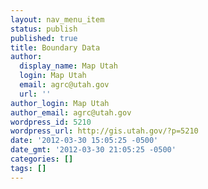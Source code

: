 ```yaml
---
layout: nav_menu_item
status: publish
published: true
title: Boundary Data
author:
  display_name: Map Utah
  login: Map Utah
  email: agrc@utah.gov
  url: ''
author_login: Map Utah
author_email: agrc@utah.gov
wordpress_id: 5210
wordpress_url: http://gis.utah.gov/?p=5210
date: '2012-03-30 15:05:25 -0500'
date_gmt: '2012-03-30 21:05:25 -0500'
categories: []
tags: []
---
```



